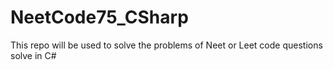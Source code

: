 # NeetCode75_CSharp
This repo will be used to solve the problems of Neet or Leet code questions solve in C# 
